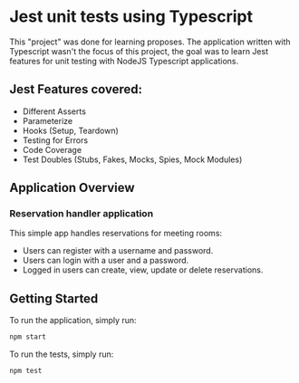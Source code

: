 # Jest unit tests using Typescript

This "project" was done for learning proposes. The application written with Typescript wasn't the focus of this project, the goal was to learn Jest features for unit testing with NodeJS Typescript applications.


## Jest Features covered:

* Different Asserts
* Parameterize
* Hooks (Setup, Teardown)
* Testing for Errors
* Code Coverage
* Test Doubles (Stubs, Fakes, Mocks, Spies, Mock Modules)

## Application Overview

### Reservation handler application

This simple app handles reservations for meeting rooms:

* Users can register with a username and password.
* Users can login with a user and a password.
* Logged in users can create, view, update or delete reservations.

## Getting Started

To run the application, simply run:
```bash
npm start
```
To run the tests, simply run:
```bash
npm test
```
